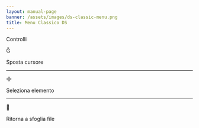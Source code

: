 ```yaml
---
layout: manual-page
banner: /assets/images/ds-classic-menu.png
title: Menu Classico DS
---
```


<div id="controls" class="section-title">Controlli</div>
<div class="section-body">
    <div class="button-action-group">
        <p class="button-action button">&#xE006;</p>
        <p class="button-action-text">Sposta cursore</p>
    </div>
    <hr>
    <div class="button-action-group">
        <p class="button-action button">&#xE000;</p>
        <p class="button-action-text">Seleziona elemento</p>
    </div>
    <hr>
    <div class="button-action-group">
        <p class="button-action button">&#xE001;</p>
        <p class="button-action-text">Ritorna a sfoglia file</p>
    </div>
</div>
